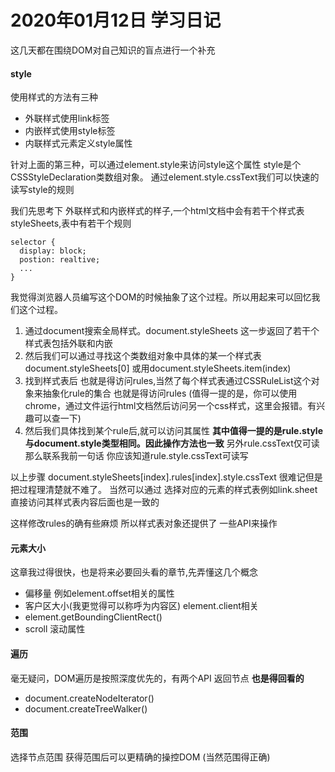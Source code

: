 # 2020年01月12日 学习日记

这几天都在围绕DOM对自己知识的盲点进行一个补充

#### style
使用样式的方法有三种
* 外联样式使用link标签
* 内嵌样式使用style标签
* 内联样式元素定义style属性

针对上面的第三种，可以通过element.style来访问style这个属性 style是个CSSStyleDeclaration类数组对象。
通过element.style.cssText我们可以快速的读写style的规则

我们先思考下 外联样式和内嵌样式的样子,一个html文档中会有若干个样式表styleSheets,表中有若干个规则
```
selector {
  display: block;
  postion: realtive;
  ...
}
```
我觉得浏览器人员编写这个DOM的时候抽象了这个过程。所以用起来可以回忆我们这个过程。
1. 通过document搜索全局样式。document.styleSheets 这一步返回了若干个样式表包括外联和内嵌
2. 然后我们可以通过寻找这个类数组对象中具体的某一个样式表 document.styleSheets[0] 或用document.styleSheets.item(index) 
3. 找到样式表后 也就是得访问rules,当然了每个样式表通过CSSRuleList这个对象来抽象化rule的集合 也就是得访问rules
  (值得一提的是，你可以使用chrome，通过文件运行html文档然后访问另一个css样式，这里会报错。有兴趣可以查一下)
4. 然后我们具体找到某个rule后,就可以访问其属性 **其中值得一提的是rule.style与document.style类型相同。因此操作方法也一致** 另外rule.cssText仅可读 那么联系我前一句话 你应该知道rule.style.cssText可读写
  
以上步骤 document.styleSheets\[index].rules\[index].style.cssText 很难记但是把过程理清楚就不难了。
当然可以通过 选择对应的元素的样式表例如link.sheet 直接访问其样式表内容后面也是一致的

这样修改rules的确有些麻烦 所以样式表对象还提供了 一些API来操作

#### 元素大小
这章我过得很快，也是将来必要回头看的章节,先弄懂这几个概念

* 偏移量 例如element.offset相关的属性
* 客户区大小(我更觉得可以称呼为内容区) element.client相关
* element.getBoundingClientRect()
* scroll 滚动属性
  

#### 遍历
毫无疑问，DOM遍历是按照深度优先的，有两个API 返回节点
**也是得回看的**
* document.createNodeIterator()
* document.createTreeWalker()

#### 范围
选择节点范围 获得范围后可以更精确的操控DOM (当然范围得正确)

